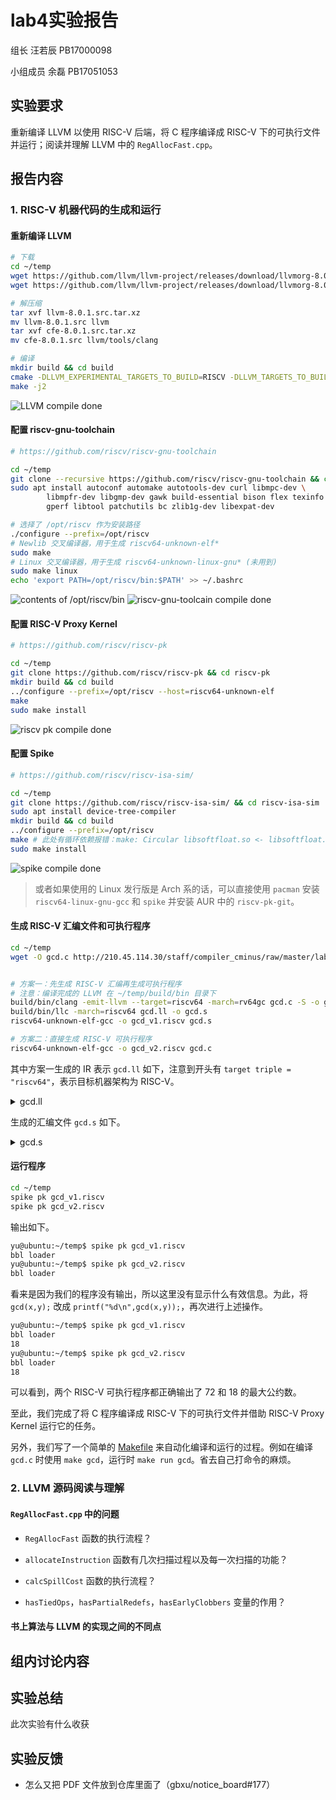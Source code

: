 # lab4实验报告
组长 汪若辰 PB17000098

小组成员 余磊 PB17051053

## 实验要求

重新编译 LLVM 以使用 RISC-V 后端，将 C 程序编译成 RISC-V 下的可执行文件并运行；阅读并理解 LLVM 中的 `RegAllocFast.cpp`。

## 报告内容 
### 1. RISC-V 机器代码的生成和运行

#### 重新编译 LLVM

```bash
# 下载
cd ~/temp
wget https://github.com/llvm/llvm-project/releases/download/llvmorg-8.0.1/llvm-8.0.1.src.tar.xz
wget https://github.com/llvm/llvm-project/releases/download/llvmorg-8.0.1/cfe-8.0.1.src.tar.xz

# 解压缩
tar xvf llvm-8.0.1.src.tar.xz
mv llvm-8.0.1.src llvm
tar xvf cfe-8.0.1.src.tar.xz
mv cfe-8.0.1.src llvm/tools/clang

# 编译
mkdir build && cd build
cmake -DLLVM_EXPERIMENTAL_TARGETS_TO_BUILD=RISCV -DLLVM_TARGETS_TO_BUILD=X86 ../llvm
make -j2
```

![LLVM compile done](https://img.yusanshi.com/upload/20191213180326868569.png)

#### 配置 riscv-gnu-toolchain

```bash
# https://github.com/riscv/riscv-gnu-toolchain

cd ~/temp
git clone --recursive https://github.com/riscv/riscv-gnu-toolchain && cd riscv-gnu-toolchain
sudo apt install autoconf automake autotools-dev curl libmpc-dev \
        libmpfr-dev libgmp-dev gawk build-essential bison flex texinfo \
        gperf libtool patchutils bc zlib1g-dev libexpat-dev

# 选择了 /opt/riscv 作为安装路径
./configure --prefix=/opt/riscv
# Newlib 交叉编译器，用于生成 riscv64-unknown-elf*
sudo make
# Linux 交叉编译器，用于生成 riscv64-unknown-linux-gnu* (未用到)
sudo make linux
echo 'export PATH=/opt/riscv/bin:$PATH' >> ~/.bashrc 
```
![contents of /opt/riscv/bin](https://img.yusanshi.com/upload/20191213223200815880.png)
![riscv-gnu-toolcain compile done](https://img.yusanshi.com/upload/20191213212838651213.png)

#### 配置 RISC-V Proxy Kernel

```bash
# https://github.com/riscv/riscv-pk

cd ~/temp
git clone https://github.com/riscv/riscv-pk && cd riscv-pk
mkdir build && cd build
../configure --prefix=/opt/riscv --host=riscv64-unknown-elf
make
sudo make install
```

![riscv pk compile done](https://img.yusanshi.com/upload/20191213225056487894.png)

#### 配置 Spike

```bash
# https://github.com/riscv/riscv-isa-sim/

cd ~/temp
git clone https://github.com/riscv/riscv-isa-sim/ && cd riscv-isa-sim
sudo apt install device-tree-compiler
mkdir build && cd build
../configure --prefix=/opt/riscv
make # 此处有循环依赖报错：make: Circular libsoftfloat.so <- libsoftfloat.so dependency 
sudo make install
```

![spike compile done](https://img.yusanshi.com/upload/20191213230131230821.png)


> 或者如果使用的 Linux 发行版是 Arch 系的话，可以直接使用 `pacman` 安装 `riscv64-linux-gnu-gcc` 和 `spike` 并安装 AUR 中的 `riscv-pk-git`。

#### 生成 RISC-V 汇编文件和可执行程序

```bash
cd ~/temp
wget -O gcd.c http://210.45.114.30/staff/compiler_cminus/raw/master/lab1_lexical_analyzer/testcase/gcd.cminus


# 方案一：先生成 RISC-V 汇编再生成可执行程序
# 注意：编译完成的 LLVM 在 ~/temp/build/bin 目录下
build/bin/clang -emit-llvm --target=riscv64 -march=rv64gc gcd.c -S -o gcd.ll  -I/opt/riscv/riscv64-unknown-elf/include
build/bin/llc -march=riscv64 gcd.ll -o gcd.s
riscv64-unknown-elf-gcc -o gcd_v1.riscv gcd.s

# 方案二：直接生成 RISC-V 可执行程序
riscv64-unknown-elf-gcc -o gcd_v2.riscv gcd.c
```

其中方案一生成的 IR 表示 `gcd.ll` 如下，注意到开头有 `target triple = "riscv64"`，表示目标机器架构为 RISC-V。

<details>
<summary>gcd.ll</summary>

```llvm
; ModuleID = 'gcd.c'
source_filename = "gcd.c"
target datalayout = "e-m:e-p:64:64-i64:64-i128:128-n64-S128"
target triple = "riscv64"

; Function Attrs: noinline nounwind optnone
define dso_local signext i32 @gcd(i32 signext %u, i32 signext %v) #0 {
entry:
  %retval = alloca i32, align 4
  %u.addr = alloca i32, align 4
  %v.addr = alloca i32, align 4
  store i32 %u, i32* %u.addr, align 4
  store i32 %v, i32* %v.addr, align 4
  %0 = load i32, i32* %v.addr, align 4
  %cmp = icmp eq i32 %0, 0
  br i1 %cmp, label %if.then, label %if.else

if.then:                                          ; preds = %entry
  %1 = load i32, i32* %u.addr, align 4
  store i32 %1, i32* %retval, align 4
  br label %return

if.else:                                          ; preds = %entry
  %2 = load i32, i32* %v.addr, align 4
  %3 = load i32, i32* %u.addr, align 4
  %4 = load i32, i32* %u.addr, align 4
  %5 = load i32, i32* %v.addr, align 4
  %div = sdiv i32 %4, %5
  %6 = load i32, i32* %v.addr, align 4
  %mul = mul nsw i32 %div, %6
  %sub = sub nsw i32 %3, %mul
  %call = call signext i32 @gcd(i32 signext %2, i32 signext %sub)
  store i32 %call, i32* %retval, align 4
  br label %return

return:                                           ; preds = %if.else, %if.then
  %7 = load i32, i32* %retval, align 4
  ret i32 %7
}

; Function Attrs: noinline nounwind optnone
define dso_local signext i32 @main() #0 {
entry:
  %retval = alloca i32, align 4
  %x = alloca i32, align 4
  %y = alloca i32, align 4
  %temp = alloca i32, align 4
  store i32 0, i32* %retval, align 4
  store i32 72, i32* %x, align 4
  store i32 18, i32* %y, align 4
  %0 = load i32, i32* %x, align 4
  %1 = load i32, i32* %y, align 4
  %cmp = icmp slt i32 %0, %1
  br i1 %cmp, label %if.then, label %if.end

if.then:                                          ; preds = %entry
  %2 = load i32, i32* %x, align 4
  store i32 %2, i32* %temp, align 4
  %3 = load i32, i32* %y, align 4
  store i32 %3, i32* %x, align 4
  %4 = load i32, i32* %temp, align 4
  store i32 %4, i32* %y, align 4
  br label %if.end

if.end:                                           ; preds = %if.then, %entry
  %5 = load i32, i32* %x, align 4
  %6 = load i32, i32* %y, align 4
  %call = call signext i32 @gcd(i32 signext %5, i32 signext %6)
  ret i32 0
}

attributes #0 = { noinline nounwind optnone "correctly-rounded-divide-sqrt-fp-math"="false" "disable-tail-calls"="false" "less-precise-fpmad"="false" "min-legal-vector-width"="0" "no-frame-pointer-elim"="true" "no-frame-pointer-elim-non-leaf" "no-infs-fp-math"="false" "no-jump-tables"="false" "no-nans-fp-math"="false" "no-signed-zeros-fp-math"="false" "no-trapping-math"="false" "stack-protector-buffer-size"="8" "target-features"="+a,+c,+d,+f,+m" "unsafe-fp-math"="false" "use-soft-float"="false" }

!llvm.module.flags = !{!0}
!llvm.ident = !{!1}

!0 = !{i32 1, !"wchar_size", i32 4}
!1 = !{!"clang version 8.0.1 (tags/RELEASE_801/final)"}
```
</details>

生成的汇编文件 `gcd.s` 如下。

<details>
<summary>gcd.s</summary>

```assembly
	.text
	.file	"gcd.c"
	.globl	gcd                     # -- Begin function gcd
	.p2align	2
	.type	gcd,@function
gcd:                                    # @gcd
# %bb.0:                                # %entry
	addi	sp, sp, -48
	sd	ra, 40(sp)
	sd	s0, 32(sp)
	sd	s1, 24(sp)
	sd	s2, 16(sp)
	addi	s0, sp, 48
	sw	a0, -40(s0)
	sw	a1, -44(s0)
	lw	a0, -44(s0)
	bnez	a0, .LBB0_2
	j	.LBB0_1
.LBB0_1:                                # %if.then
	lw	a0, -40(s0)
	sw	a0, -36(s0)
	j	.LBB0_3
.LBB0_2:                                # %if.else
	lw	s2, -40(s0)
	lw	s1, -44(s0)
	mv	a0, s2
	mv	a1, s1
	call	__divdi3
	mv	a1, s1
	call	__muldi3
	subw	a1, s2, a0
	mv	a0, s1
	call	gcd
	sw	a0, -36(s0)
	j	.LBB0_3
.LBB0_3:                                # %return
	lw	a0, -36(s0)
	ld	s2, 16(sp)
	ld	s1, 24(sp)
	ld	s0, 32(sp)
	ld	ra, 40(sp)
	addi	sp, sp, 48
	ret
.Lfunc_end0:
	.size	gcd, .Lfunc_end0-gcd
                                        # -- End function
	.globl	main                    # -- Begin function main
	.p2align	2
	.type	main,@function
main:                                   # @main
# %bb.0:                                # %entry
	addi	sp, sp, -32
	sd	ra, 24(sp)
	sd	s0, 16(sp)
	addi	s0, sp, 32
	sw	zero, -20(s0)
	addi	a0, zero, 72
	sw	a0, -24(s0)
	addi	a0, zero, 18
	sw	a0, -28(s0)
	lw	a0, -24(s0)
	lw	a1, -28(s0)
	bge	a0, a1, .LBB1_2
	j	.LBB1_1
.LBB1_1:                                # %if.then
	lw	a0, -24(s0)
	sw	a0, -32(s0)
	lw	a0, -28(s0)
	sw	a0, -24(s0)
	lw	a0, -32(s0)
	sw	a0, -28(s0)
	j	.LBB1_2
.LBB1_2:                                # %if.end
	lw	a0, -24(s0)
	lw	a1, -28(s0)
	call	gcd
	mv	a0, zero
	ld	s0, 16(sp)
	ld	ra, 24(sp)
	addi	sp, sp, 32
	ret
.Lfunc_end1:
	.size	main, .Lfunc_end1-main
                                        # -- End function

	.ident	"clang version 8.0.1 (tags/RELEASE_801/final)"
	.section	".note.GNU-stack","",@progbits
```
</details>

#### 运行程序

```bash
cd ~/temp
spike pk gcd_v1.riscv
spike pk gcd_v2.riscv
```

输出如下。

```bash
yu@ubuntu:~/temp$ spike pk gcd_v1.riscv
bbl loader
yu@ubuntu:~/temp$ spike pk gcd_v2.riscv
bbl loader
```

看来是因为我们的程序没有输出，所以这里没有显示什么有效信息。为此，将 `gcd(x,y);` 改成 `printf("%d\n",gcd(x,y));`，再次进行上述操作。

```bash
yu@ubuntu:~/temp$ spike pk gcd_v1.riscv
bbl loader
18
yu@ubuntu:~/temp$ spike pk gcd_v2.riscv
bbl loader
18
```

可以看到，两个 RISC-V 可执行程序都正确输出了 72 和 18 的最大公约数。

至此，我们完成了将 C 程序编译成 RISC-V 下的可执行文件并借助 RISC-V Proxy Kernel 运行它的任务。



另外，我们写了一个简单的 [Makefile](../test/Makefile) 来自动化编译和运行的过程。例如在编译 `gcd.c` 时使用 `make gcd`，运行时 `make run gcd`。省去自己打命令的麻烦。


### 2. LLVM 源码阅读与理解
#### `RegAllocFast.cpp` 中的问题
- `RegAllocFast` 函数的执行流程？

- `allocateInstruction` 函数有几次扫描过程以及每一次扫描的功能？

- `calcSpillCost` 函数的执行流程？

- `hasTiedOps`，`hasPartialRedefs`，`hasEarlyClobbers` 变量的作用？

#### 书上算法与 LLVM 的实现之间的不同点


## 组内讨论内容

## 实验总结

此次实验有什么收获

## 实验反馈
- 怎么又把 PDF 文件放到仓库里面了（gbxu/notice_board#177）
